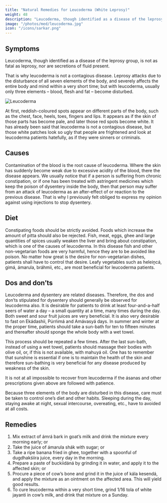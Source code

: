 ```yaml
---
title: "Natural Remedies for Leucoderma (White Leprosy)"
weight: 48
description: "Leucoderma, though identified as a disease of the leprosy group, is not as fatal as leprosy, nor are secretions of fluid present; and that is why leucoderma is not a contagious disease"
image: "/photos/med/leucoderma.jpg"
icon: "/icons/sarkar.png"
---
```




## Symptoms

Leucoderma, though identified as a disease of the leprosy group, is not as fatal as leprosy, nor are secretions of fluid present. 

That is why leucoderma is not a contagious disease. Leprosy attacks due to the disturbance of all seven elements of the body, and severely affects the entire body and mind within a very short time; but with leucoderma, usually only three elements – blood, flesh and fat – become disturbed.

![Leucoderma](/photos/med/leucoderma.jpg)

At first, reddish-coloured spots appear on different parts of the body, such as the chest, face, heels, toes, fingers and lips. It appears as if the skin of those parts has become pale, and later those red spots become white. It has already been said that leucoderma is not a contagious disease, but those white patches look so ugly that people are frightened and look at leucoderma patients hatefully, as if they were sinners or criminals.


## Causes 

Contamination of the blood is the root cause of leucoderma. Where the skin has suddenly become weak due to excessive acidity of the blood, there the disease appears. We usually notice that if a person is suffering from chronic constipation, or if one has been treated with astringent medicines which keep the poison of dysentery inside the body, then that person may suffer from an attack of leucoderma as an after-effect of or reaction to the previous disease. That is why I previously felt obliged to express my opinion against using injections to stop dysentery.

<!-- Treatment:
Morning – Utkśepa Mudrá, Karmásana, Ud́d́ayana Mudrá, Agnisára Mudrá, Diirgha Prańáma, Yogamudrá, Bhújauṋgásana, and Ágneyii Mudrá or Ágneyii Práńáyáma.
Evening – Sarváuṋgásana, Matsyamudrá, Naokásana, Pashcimottánásana, Ud́d́ayana Mudrá, Agnisára Mudrá and Matsyendrásana.
At both times, after performing the ásanas, patients should do shiitalii kumbhaka and should give the affected areas a good massage. -->

## Diet

Constipating foods should be strictly avoided. Foods which increase the amount of pitta should also be rejected. Fish, meat, eggs, ghee and large quantities of spices usually weaken the liver and bring about constipation, which is one of the causes of leucoderma. In this disease fish and other non-vegetarian foods are very harmful, hence they are to be avoided like poison. No matter how great is the desire for non-vegetarian dishes, patients shall have to control that desire. Leafy vegetables such as heleiṋcá, gimá, ámarula, bráhmii, etc., are most beneficial for leucoderma patients.


## Dos and don’ts

Leucoderma and dysentery are related diseases. Therefore, the dos and don’ts stipulated for dysentery should generally be observed for leucoderma also. It is desirable for patients to drink at least four-and-a-half seers of water a day – a small quantity at a time, many times during the day. Both sweet and sour fruit juices are very beneficial. It is also very desirable to fast on Ekádashii, Púrńimá and Amávasyá days. In summer and winter at the proper time, patients should take a sun-bath for ten to fifteen minutes and thereafter should sponge the whole body with a wet towel. 

This process should be repeated a few times. After the last sun-bath, instead of using a wet towel, patients should massage their bodies with olive oil, or, if this is not available, with mahuyá oil. One has to remember that sunshine is essential if one is to maintain the health of the skin and therefore sun-bathing is very beneficial for any disease produced by weakness of the skin.

It is not at all impossible to recover from leucoderma if the ásanas and other prescriptions given above are followed with patience.

Because three elements of the body are disturbed in this disease, care must be taken to control one’s diet and other habits. Sleeping during the day, staying awake at night, sexual intercourse, overeating, etc., have to avoided at all costs.

## Remedies

1. Mix extract of ámrá bark in goat’s milk and drink the mixture every morning early; or
2. Take the juice of ámarula shák with sugar; or
3. Take a ripe banana fried in ghee, together with a spoonful of dugdhakśiira juice, every day in the morning.
4. Prepare a paste of buckiidáná by grinding it in water, and apply it to the affected skin; or
5. Procure a piece of cow’s bone and grind it in the juice of kála kesendá, and apply the mixture as an ointment on the affected area. This will yield good results.
6. To cure leucoderma within a very short time, grind 1/16 tola of white jayanti in cow’s milk, and drink that mixture on a Sunday.